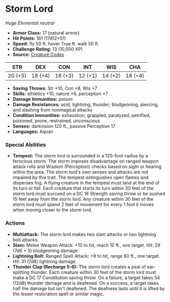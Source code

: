 # Storm Lord

*Huge* *Elemental* *neutral*

- **Armor Class:** 17 (natural armor)
- **Hit Points:** 161 (17d12+51)
- **Speed:** fly 50 ft. hover True ft. walk 50 ft.
- **Challenge Rating:** 13 (10,000 XP)
- **Source:** [Creature Codex](https://koboldpress.com/kpstore/product/creature-codex-for-5th-edition-dnd/)

| STR | DEX | CON | INT | WIS | CHA |
| --- | --- | --- | --- | --- | --- |
| 20 (+5) | 18 (+4) | 16 (+3) | 12 (+1) | 14 (+2) | 18 (+4) |

- **Saving Throws**: Str +10, Con +8, Wis +7
- **Skills:** athletics +10, nature +6, perception +7
- **Damage Immunities:** poison
- **Damage Resistances:** acid, lightning, thunder; bludgeoning, piercing, and slashing from nonmagical attacks
- **Condition Immunities:** exhaustion, grappled, paralyzed, petrified, poisoned, prone, restrained, unconscious
- **Senses:** darkvision 120 ft., passive Perception 17
- **Languages:** Aquan
### Special Abilities
- **Tempest:** The storm lord is surrounded in a 120-foot-radius by a ferocious storm. The storm imposes disadvantage on ranged weapon attack rolls and Wisdom (Perception) checks based on sight or hearing within the area. The storm lord's own senses and attacks are not impaired by this trait.   The tempest extinguishes open flames and disperses fog. A flying creature in the tempest must land at the end of its turn or fall.   Each creature that starts its turn within 30 feet of the storm lord must succeed on a DC 16 Strength saving throw or be pushed 15 feet away from the storm lord. Any creature within 30 feet of the storm lord must spend 2 feet of movement for every 1 foot it moves when moving closer to the storm lord.
### Actions
- **Multiattack:** The storm lord makes two slam attacks or two lightning bolt attacks.
- **Slam:** Melee Weapon Attack: +10 to hit, reach 10 ft., one target. Hit: 29 (7d6 + 5) bludgeoning damage.
- **Lightning Bolt:** Ranged Spell Attack: +9 to hit, range 60 ft., one target. Hit: 31 (7d8) lightning damage.
- **Thunder Clap (Recharge 5-6):** The storm lord creates a peal of ear-splitting thunder. Each creature within 30 feet of the storm lord must make a DC 17 Constitution saving throw. On a failure, a target takes 54 (12d8) thunder damage and is deafened. On a success, a target takes half the damage but isn't deafened. The deafness lasts until it is lifted by the lesser restoration spell or similar magic.
